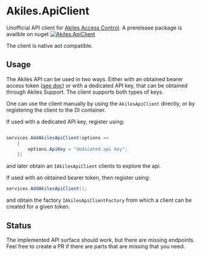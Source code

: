 # Akiles.ApiClient
Unofficial API client for [Akiles Access Control](https://akiles.app).
A prerelease package is availble on nuget [![Akiles.ApiClient](https://img.shields.io/nuget/vpre/Akiles.ApiClient.svg)](https://www.nuget.org/packages/Akiles.ApiClient)

The client is native aot compatible.

## Usage
The Akiles API can be used in two ways. Either with an obtained bearer access token ([see doc](https://apidoc.akiles.app/#tag-oauth)) or with a dedicated API key, that can be obtained through Akiles Support.
The client supports both types of keys.

One can use the client manually by using the `AkilesApiClient` directly, or by registering the client to the DI container.

If used with a dedicated API key, register using:

```C#

services.AddAkilesApiClient(options =>
    {
        options.ApiKey = "dedicated api key";
    })

```
and later obtain an `IAkilesApiClient` clients to explore the api.

If used with an obtained bearer token, then register using:

```C#
services.AddAkilesApiClient();
```
and obtain the factory `IAkilesApiClientFactory` from which a client can be created for a given token.

## Status
The implemented API surface should work, but there are missing endpoints. Feel free to create a PR if there are parts that are missing that you need.
